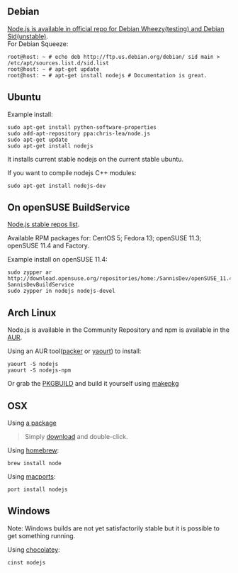 ## Debian
[Node.js is available in official repo for Debian Wheezy(testing) and Debian Sid(unstable)](http://packages.debian.org/search?searchon=names&keywords=nodejs).  
For Debian Squeeze:

    root@host: ~ # echo deb http://ftp.us.debian.org/debian/ sid main > /etc/apt/sources.list.d/sid.list
    root@host: ~ # apt-get update
    root@host: ~ # apt-get install nodejs # Documentation is great.

## Ubuntu

Example install:

    sudo apt-get install python-software-properties
    sudo add-apt-repository ppa:chris-lea/node.js
    sudo apt-get update
    sudo apt-get install nodejs

It installs current stable nodejs on the current stable ubuntu.

If you want to compile nodejs C++ modules:

    sudo apt-get install nodejs-dev

## On openSUSE BuildService
[Node.js stable repos list](http://bit.ly/nodejs_repos).

Available RPM packages for: CentOS 5; Fedora 13; openSUSE 11.3; openSUSE 11.4 and Factory.

Example install on openSUSE 11.4:

    sudo zypper ar http://download.opensuse.org/repositories/home:/SannisDev/openSUSE_11.4/ SannisDevBuildService 
    sudo zypper in nodejs nodejs-devel

## Arch Linux
Node.js is available in the Community Repository and npm is available in the [AUR](http://aur.archlinux.org/packages.php?ID=50495).

Using an AUR tool([packer](https://aur.archlinux.org/packages.php?ID=33378) or [yaourt](http://aur.archlinux.org/packages.php?ID=5863)) to install:

    yaourt -S nodejs
    yaourt -S nodejs-npm

Or grab the [PKGBUILD](http://www.archlinux.org/packages/?sort=&q=nodejs) and build it yourself using [makepkg](https://wiki.archlinux.org/index.php/Makepkg#Usage)

## OSX
Using [a package](https://sites.google.com/site/nodejsmacosx)

> Simply [download](https://sites.google.com/site/nodejsmacosx) and double-click.

Using [homebrew](https://github.com/mxcl/homebrew):

    brew install node

Using [macports](http://www.macports.org/):

    port install nodejs  

## Windows
 Note: Windows builds are not yet satisfactorily stable but it is possible to get something running.  
  
Using [chocolatey](https://github.com/chocolatey/chocolatey/wiki):  

    cinst nodejs  
